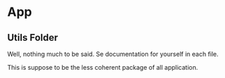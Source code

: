 # App

## Utils Folder

Well, nothing much to be said. Se documentation for yourself in each file.

This is suppose to be the less coherent package of all application.
